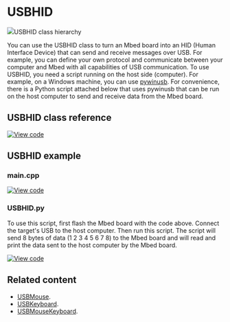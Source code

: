 # USBHID

<span class="images">![](https://os.mbed.com/docs/mbed-os/v6.13/mbed-os-api-doxy/class_u_s_b_h_i_d.png)<span>USBHID class hierarchy</span></span>

You can use the USBHID class to turn an Mbed board into an HID (Human Interface Device) that can send and receive messages over USB. For example, you can define your own protocol and communicate between your computer and Mbed with all capabilities of USB communication. To use USBHID, you need a script running on the host side (computer). For example, on a Windows machine, you can use [pywinusb](https://github.com/rene-aguirre/pywinusb). For convenience, there is a Python script attached below that uses pywinusb that can be run on the host computer to send and receive data from the Mbed board.

## USBHID class reference

[![View code](https://www.mbed.com/embed/?type=library)](https://os.mbed.com/docs/mbed-os/v6.13/mbed-os-api-doxy/class_u_s_b_h_i_d.html)

## USBHID example   

### main.cpp   

[![View code](https://www.mbed.com/embed/?url=https://github.com/ARMmbed/mbed-os-snippet-USBHID/tree/v6/13)](https://github.com/ARMmbed/mbed-os-snippet-USBHID/blobl/v6/13/main.cpp)

### USBHID.py   

To use this script, first flash the Mbed board with the code above. Connect the target's USB to the host computer. Then run this script. The script will send 8 bytes of data (1 2 3 4 5 6 7 8) to the Mbed board and will read and print the data sent to the host computer by the Mbed board.   

[![View code](https://www.mbed.com/embed/?url=https://github.com/ARMmbed/mbed-os-snippet-USBHID/tree/v6/13)](https://github.com/ARMmbed/mbed-os-snippet-USBHID/blob/v6.13/USBHID.py)

## Related content

- [USBMouse](../apis/usbmouse.html).
- [USBKeyboard](../apis/usbkeyboard.html).
- [USBMouseKeyboard](../apis/usbmousekeyboard.html).
